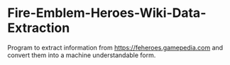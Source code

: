 # Fire-Emblem-Heroes-Wiki-Data-Extraction
Program to extract information from https://feheroes.gamepedia.com and convert them into a machine understandable form.
